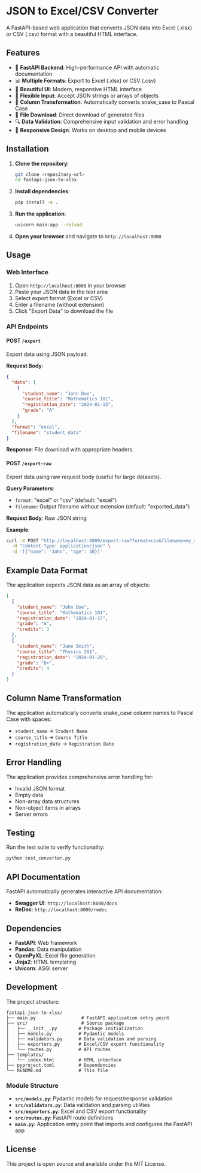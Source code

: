 # JSON to Excel/CSV Converter

A FastAPI-based web application that converts JSON data into Excel (.xlsx) or CSV (.csv) format with a beautiful HTML interface.

## Features

- 🚀 **FastAPI Backend**: High-performance API with automatic documentation
- 📊 **Multiple Formats**: Export to Excel (.xlsx) or CSV (.csv)
- 🎨 **Beautiful UI**: Modern, responsive HTML interface
- 📝 **Flexible Input**: Accept JSON strings or arrays of objects
- 🔄 **Column Transformation**: Automatically converts snake_case to Pascal Case
- 📁 **File Download**: Direct download of generated files
- 🔍 **Data Validation**: Comprehensive input validation and error handling
- 📱 **Responsive Design**: Works on desktop and mobile devices

## Installation

1. **Clone the repository**:

   ```bash
   git clone <repository-url>
   cd fastapi-json-to-xlsx
   ```

2. **Install dependencies**:

   ```bash
   pip install -e .
   ```

3. **Run the application**:

   ```bash
   uvicorn main:app --reload
   ```

4. **Open your browser** and navigate to `http://localhost:8000`

## Usage

### Web Interface

1. Open `http://localhost:8000` in your browser
2. Paste your JSON data in the text area
3. Select export format (Excel or CSV)
4. Enter a filename (without extension)
5. Click "Export Data" to download the file

### API Endpoints

#### POST `/export`

Export data using JSON payload.

**Request Body**:

```json
{
  "data": [
    {
      "student_name": "John Doe",
      "course_title": "Mathematics 101",
      "registration_date": "2024-01-15",
      "grade": "A"
    }
  ],
  "format": "excel",
  "filename": "student_data"
}
```

**Response**: File download with appropriate headers.

#### POST `/export-raw`

Export data using raw request body (useful for large datasets).

**Query Parameters**:

- `format`: "excel" or "csv" (default: "excel")
- `filename`: Output filename without extension (default: "exported_data")

**Request Body**: Raw JSON string

**Example**:

```bash
curl -X POST "http://localhost:8000/export-raw?format=csv&filename=my_data" \
  -H "Content-Type: application/json" \
  -d '[{"name": "John", "age": 30}]'
```

## Example Data Format

The application expects JSON data as an array of objects:

```json
[
  {
    "student_name": "John Doe",
    "course_title": "Mathematics 101",
    "registration_date": "2024-01-15",
    "grade": "A",
    "credits": 3
  },
  {
    "student_name": "Jane Smith",
    "course_title": "Physics 201",
    "registration_date": "2024-01-20",
    "grade": "B+",
    "credits": 4
  }
]
```

## Column Name Transformation

The application automatically converts snake_case column names to Pascal Case with spaces:

- `student_name` → `Student Name`
- `course_title` → `Course Title`
- `registration_date` → `Registration Date`

## Error Handling

The application provides comprehensive error handling for:

- Invalid JSON format
- Empty data
- Non-array data structures
- Non-object items in arrays
- Server errors

## Testing

Run the test suite to verify functionality:

```bash
python test_converter.py
```

## API Documentation

FastAPI automatically generates interactive API documentation:

- **Swagger UI**: `http://localhost:8000/docs`
- **ReDoc**: `http://localhost:8000/redoc`

## Dependencies

- **FastAPI**: Web framework
- **Pandas**: Data manipulation
- **OpenPyXL**: Excel file generation
- **Jinja2**: HTML templating
- **Uvicorn**: ASGI server

## Development

The project structure:

```
fastapi-json-to-xlsx/
├── main.py                 # FastAPI application entry point
├── src/                    # Source package
│   ├── __init__.py        # Package initialization
│   ├── models.py          # Pydantic models
│   ├── validators.py      # Data validation and parsing
│   ├── exporters.py       # Excel/CSV export functionality
│   └── routes.py          # API routes
├── templates/
│   └── index.html         # HTML interface
├── pyproject.toml         # Dependencies
└── README.md              # This file
```

### Module Structure

- **`src/models.py`**: Pydantic models for request/response validation
- **`src/validators.py`**: Data validation and parsing utilities
- **`src/exporters.py`**: Excel and CSV export functionality
- **`src/routes.py`**: FastAPI route definitions
- **`main.py`**: Application entry point that imports and configures the FastAPI app

## License

This project is open source and available under the MIT License.

